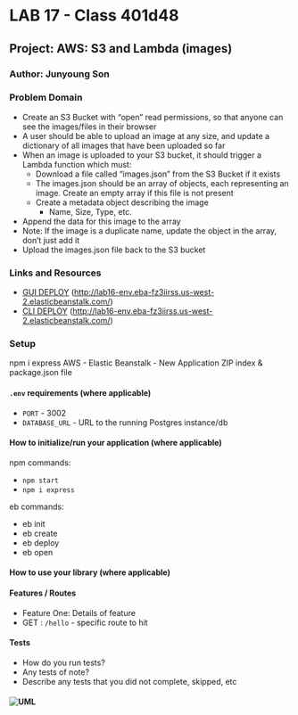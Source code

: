 # LAB 17 - Class 401d48

## Project:  AWS: S3 and Lambda (images)

### Author: Junyoung Son

### Problem Domain  

- Create an S3 Bucket with “open” read permissions, so that anyone can see the images/files in their browser
- A user should be able to upload an image at any size, and update a dictionary of all images that have been uploaded so far
- When an image is uploaded to your S3 bucket, it should trigger a Lambda function which must:
    - Download a file called “images.json” from the S3 Bucket if it exists
    - The images.json should be an array of objects, each representing an image. Create an empty array if this file is not present
    - Create a metadata object describing the image
        - Name, Size, Type, etc.
- Append the data for this image to the array
- Note: If the image is a duplicate name, update the object in the array, don’t just add it
- Upload the images.json file back to the S3 bucket

### Links and Resources

- [GUI DEPLOY](http://lab16-env.eba-fz3iirss.us-west-2.elasticbeanstalk.com/) (http://lab16-env.eba-fz3iirss.us-west-2.elasticbeanstalk.com/)
- [CLI DEPLOY](http://lab16-env.eba-fz3iirss.us-west-2.elasticbeanstalk.com/) (http://lab16-env.eba-fz3iirss.us-west-2.elasticbeanstalk.com/)
<!-- - [front-end application](http://xyz.com) (when applicable) -->

### Setup

  npm i express
  AWS - Elastic Beanstalk - New Application
  ZIP index & package.json file

#### `.env` requirements (where applicable)

- `PORT` - 3002
- `DATABASE_URL` - URL to the running Postgres instance/db

#### How to initialize/run your application (where applicable)

npm commands:
- `npm start`
- `npm i express`

eb commands:
- eb init
- eb create
- eb deploy
- eb open

#### How to use your library (where applicable)

#### Features / Routes

- Feature One: Details of feature
- GET : `/hello` - specific route to hit

#### Tests

- How do you run tests?
- Any tests of note?
- Describe any tests that you did not complete, skipped, etc

#### ![UML]()
